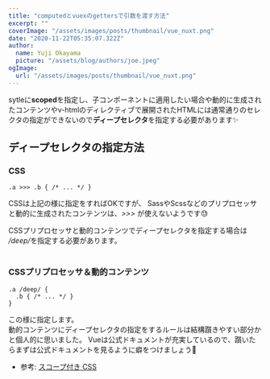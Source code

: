 ```yaml
---
title: "computedとvuexのgettersで引数を渡す方法"
excerpt: ""
coverImage: "/assets/images/posts/thumbnail/vue_nuxt.png"
date: "2020-11-22T05:35:07.322Z"
author:
  name: Yuji Okayama
  picture: "/assets/blog/authors/joe.jpeg"
ogImage:
  url: "/assets/images/posts/thumbnail/vue_nuxt.png"
---
```


sytleに**scoped**を指定し、子コンポーネントに適用したい場合や動的に生成されたコンテンツやv-htmlのディレクティブで展開されたHTMLには通常通りのセレクタの指定ができないので**ディープセレクタ**を指定する必要があります:sparkles:

## ディープセレクタの指定方法

### CSS

```css:css
.a >>> .b { /* ... */ }
```

CSSは上記の様に指定をすればOKですが、
SassやScssなどのプリプロセッサと動的に生成されたコンテンツは、<em>>>></em>
が使えないようです:sweat:<br>

CSSプリプロセッサと動的コンテンツでディープセレクタを指定する場合は
<em>/deep/</em>を指定する必要があります。<br><br>

### CSSプリプロセッサ＆動的コンテンツ

```css:scss
.a /deep/ {
  .b { /* ... */ }
}
```

この様に指定します。<br>
動的コンテンツにディープセレクタの指定をするルールは結構躓きやすい部分かと個人的に思いました。
Vueは公式ドキュメントが充実しているので、躓いたらまずは公式ドキュメントを見るように癖をつけましょう:eyes:

- 参考: <a href="https://vue-loader-v14.vuejs.org/ja/features/scoped-css.html" target="_blank">スコープ付き CSS</a>
